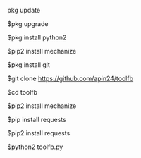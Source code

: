 pkg update 

$pkg upgrade 

$pkg install python2 

$pip2 install mechanize 

$pkg install git 

$git clone https://github.com/apin24/toolfb 

$cd toolfb 

$pip2 install mechanize 

$pip install requests 

$pip2 install requests 


$python2 toolfb.py 
